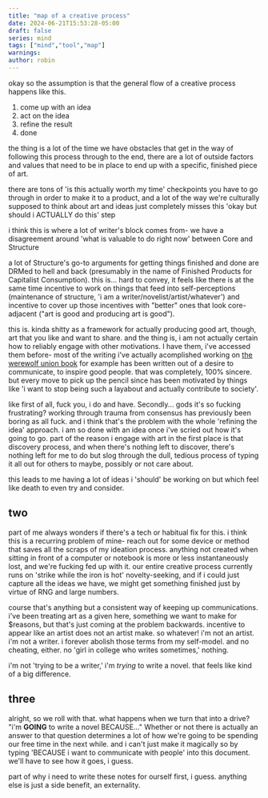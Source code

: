 ```yaml
---
title: "map of a creative process"
date: 2024-06-21T15:53:28-05:00
draft: false
series: mind
tags: ["mind","tool","map"]
warnings:
author: robin
---
```


okay so the assumption is that the general flow of a creative process happens like this.

1. come up with an idea
2. act on the idea
3. refine the result
4. done

the thing is a lot of the time we have obstacles that get in the way of following this process through to the end, there are a lot of outside factors and values that need to be in place to end up with a specific, finished piece of art.

there are tons of 'is this actually worth my time' checkpoints you have to go through in order to make it to a product, and a lot of the way we're culturally supposed to think about art and ideas just completely misses this 'okay but should i ACTUALLY do this' step

i think this is where a lot of writer's block comes from- we have a disagreement around 'what is valuable to do right now' between Core and Structure

a lot of Structure's go-to arguments for getting things finished and done are DRMed to hell and back (presumably in the name of Finished Products for Capitalist Consumption). this is... hard to convey, it feels like there is at the same time incentive to work on things that feed into self-perceptions (maintenance of structure, 'i am a writer/novelist/artist/whatever') and incentive to cover up those incentives with "better" ones that look core-adjacent ("art is good and producing art is good"). 

this is. kinda shitty as a framework for actually producing good art, though, art that you like and want to share. and the thing is, i am not actually certain how to reliably engage with other motivations. I have them, i've accessed them before- most of the writing i've actually acomplished working on [the werewolf union book](longform/the%20werewolf%20union%20book/Index) for example has been written out of a desire to communicate, to inspire good people.
that was completely, 100% sincere. but every move to pick up the pencil since has been motivated by things like 'i want to stop being such a layabout and actually contribute to society'.

like first of all, fuck you, i do and have. Secondly... gods it's so fucking frustrating? working through trauma from consensus has previously been boring as all fuck. and i think that's the problem with the whole 'refining the idea' approach. i am so done with an idea once i've scried out how it's going to go. part of the reason i engage with art in the first place is that discovery process, and when there's nothing left to discover, there's nothing left for me to do but slog through the dull, tedious process of typing it all out for others to maybe, possibly or not care about.

this leads to me having a lot of ideas i 'should' be working on but which feel like death to even try and consider.

## two
part of me always wonders if there's a tech or habitual fix for this. i think this is a recurring problem of mine- reach out for some device or method that saves all the scraps of my ideation process. anything not created when sitting in front of a computer or notebook is more or less instantaneously lost, and we're fucking fed up with it. our entire creative process currently runs on 'strike while the iron is hot' novelty-seeking, and if i could just capture all the ideas we have, we might get something finished just by virtue of RNG and large numbers.

course that's anything but a consistent way of keeping up communications. i've been treating art as a given here, something we want to make for $reasons, but that's just coming at the problem backwards. incentive to appear like an artist does not an artist make. so whatever! i'm not an artist. i'm not a writer. i forever abolish those terms from my self-model. and no cheating, either. no 'girl in college who writes sometimes,' nothing. 

i'm not 'trying to be a writer,' i'm *trying* to write a novel. that feels like kind of a big difference.

## three
alright, so we roll with that. 
what happens when we turn that into a drive? "i'm **GOING** to write a novel BECAUSE..." 
Whether or not there is actually an answer to that question determines a lot of how we're going to be spending our free time in the next while. and i can't just make it magically so by typing 'BECAUSE i want to communicate with people' into this document.
we'll have to see how it goes, i guess.

part of why i need to write these notes for ourself first, i guess. anything else is just a side benefit, an externality.
